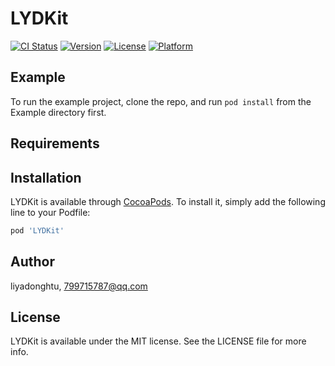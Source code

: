 # LYDKit

[![CI Status](https://img.shields.io/travis/liyadonghtu/LYDKit.svg?style=flat)](https://travis-ci.org/liyadonghtu/LYDKit)
[![Version](https://img.shields.io/cocoapods/v/LYDKit.svg?style=flat)](https://cocoapods.org/pods/LYDKit)
[![License](https://img.shields.io/cocoapods/l/LYDKit.svg?style=flat)](https://cocoapods.org/pods/LYDKit)
[![Platform](https://img.shields.io/cocoapods/p/LYDKit.svg?style=flat)](https://cocoapods.org/pods/LYDKit)

## Example

To run the example project, clone the repo, and run `pod install` from the Example directory first.

## Requirements

## Installation

LYDKit is available through [CocoaPods](https://cocoapods.org). To install
it, simply add the following line to your Podfile:

```ruby
pod 'LYDKit'
```

## Author

liyadonghtu, 799715787@qq.com

## License

LYDKit is available under the MIT license. See the LICENSE file for more info.
